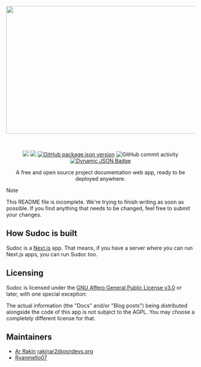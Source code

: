 <p align="center">
<a href="#" title="SuDoc" target="_blank">
<img src="https://raw.githubusercontent.com/onesoft-sudo/sudoc/refs/heads/main/images/sudoc-full.png" height="341px" width="602px">
</a>
</p>

<br />

<p align="center">
<a href="https://github.com/onesoft-sudo/sudoc/actions/workflows/build.yml"><img src="https://img.shields.io/github/actions/workflow/status/onesoft-sudo/sudoc/build.yml?branch=main&event=push&style=flat&logo=github&logoColor=%23fff&label=Build&labelColor=%23000&color=rgb(50%2C%2050%2C%2050)&cacheSeconds=60"></a>
<a href="https://gnu.org/licenses/agpl-3.0.html"><img src="https://img.shields.io/github/license/onesoft-sudo/sudoc?style=flat&logo=data%3Aimage%2Fsvg%2Bxml%3Bbase64%2C77u%2FPD94bWwgdmVyc2lvbj0iMS4wIiBlbmNvZGluZz0idXRmLTgiPz4NCjwhRE9DVFlQRSBzdmcgUFVCTElDICItLy9XM0MvL0RURCBTVkcgMS4xLy9FTiINCgkiaHR0cDovL3d3dy53My5vcmcvR3JhcGhpY3MvU1ZHLzEuMS9EVEQvc3ZnMTEuZHRkIj4NCjxzdmcgd2lkdGg9IjE5N3B4IiBoZWlnaHQ9IjE5N3B4IiB4bWxucz0iaHR0cDovL3d3dy53My5vcmcvMjAwMC9zdmciIHZlcnNpb249IjEuMSI%2BDQoJPGNpcmNsZSBjeD0iOTgiIGN5PSI5OCIgcj0iOTgiIGZpbGw9ImJsYWNrIi8%2BDQoJPGNpcmNsZSBjeD0iOTgiIGN5PSI5OCIgcj0iNzgiIGZpbGw9IndoaXRlIi8%2BDQoJPGNpcmNsZSBjeD0iOTgiIGN5PSI5OCIgcj0iNTUiIGZpbGw9ImJsYWNrIi8%2BDQoJPGNpcmNsZSBjeD0iOTgiIGN5PSI5OCIgcj0iMzAiIGZpbGw9IndoaXRlIi8%2BDQoJPHJlY3QgeD0iMTE1IiB5PSI4NSIgd2lkdGg9IjQ1IiBoZWlnaHQ9IjI1IiBmaWxsPSJ3aGl0ZSIvPg0KPC9zdmc%2B&logoColor=%23fff&label=License&labelColor=%23000&color=rgb(50%2C%2050%2C%2050)&cacheSeconds=60" /></a>
<a href="https://github.com/onesoft-sudo/sudoc/releases/latest"><img alt="GitHub package.json version" src="https://img.shields.io/github/package-json/v/onesoft-sudo/sudoc?style=flat&logo=npm&logoColor=white&label=Version&labelColor=%23000&color=rgb(50%2C%2050%2C%2050)&cacheSeconds=60"></a>
<img alt="GitHub commit activity" src="https://img.shields.io/github/commit-activity/w/onesoft-sudo/sudoc?style=flat&logo=git&logoColor=white&label=Commits&labelColor=%23000&color=rgb(50%2C%2050%2C%2050)&cacheSeconds=60">
<a href="https://discord.gg/892GWhTzgs"><img alt="Dynamic JSON Badge" src="https://img.shields.io/badge/dynamic/json?url=https%3A%2F%2Fdiscord.com%2Fapi%2Fguilds%2F964969362073198652%2Fwidget.json&query=presence_count&suffix=%20online&style=flat&logo=discord&logoColor=white&label=Discord&labelColor=%23000&color=rgb(50%2C%2050%2C%2050)&cacheSeconds=60&link=https%3A%2F%2Fdiscord.gg%2F892GWhTzgs" alt="Discord" /></a>

<p align="center">
A free and open source project documentation web app, ready to be deployed anywhere.
</p>

> [!NOTE]
> This README file is incomplete. We're trying to finish writing as soon as possible.
> If you find anything that needs to be changed, feel free to submit your changes.

## How Sudoc is built

Sudoc is a [Next.js](https://nextjs.org) app.  That means, if you have a server where you can run Next.js apps, you can run Sudoc too.

## Licensing

Sudoc is licensed under the [GNU Affero General Public License v3.0](https://gnu.org/licenses/agpl-3.0.html) or later, with one special exception:

The actual information (the "Docs" and/or "Blog posts") being distributed alongside the code of this app is not subject to the AGPL.
You may choose a completely different license for that.

## Maintainers

* [Ar Rakin](https://github.com/virtual-designer) <rakinar2@osndevs.org>
* [Ryanmello07](https://github.com/Ryanmello07)

